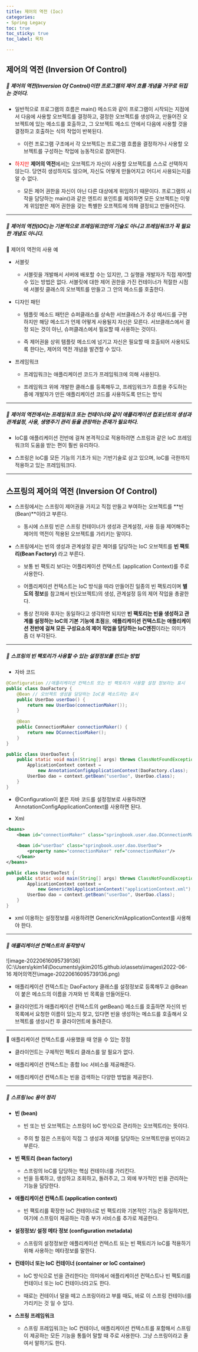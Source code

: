 ```yaml
---
title: 제어의 역전 (Ioc)
categories:
- Spring Legacy
toc: true
toc_sticky: true
toc_label: 목차

---
```


## 제어의 역전 (Inversion Of Control)



##### 💎 제어의 역전(Inversion Of Control)이란 프로그램의 제어 흐름 개념을 거꾸로 뒤집는 것이다.

* 일반적으로 프로그램의 흐름은 main() 메소드와 같이 프로그램이 시작되는 지점에서 다음에 사용할 오브젝트를 결정하고, 결정한 오브젝트를 생성하고, 만들어진 오브젝트에 있는 메소드를 호출하고, 그 오브젝트 메소드 안에서 다음에 사용할 것을 결정하고 호출하는 식의 작업이 반복된다.
  * 이런 프로그램 구조에서 각 오브젝트는 프로그램 흐름을 결정하거나 사용할 오브젝트를 구성하는 작업에 능동적으로 참여한다.



* <span color style="color:red;">하지만</span> **제어의 역전**에서는 오브젝트가 자신이 사용할 오브젝트를 스스로 선택하지 않는다. 당연히 생성하지도 않으며, 자신도 어떻게 만들어지고 어디서 사용되는지를 알 수 없다.
  * 모든 제어 권한을 자신이 아닌 다른 대상에게 위임하기 때문이다.
    프로그램의 시작을 담당하는 main()과 같은 엔트리 포인트를 제외하면 모든 오브젝트는 이렇게 위임받은 제어 권한을 갖는 특별한 오프젝트에 의해 결정되고 만들어진다.



<hr>

##### 💎 제어의 역전(IOC)는 기본적으로 프레임워크만의 기술도 아니고 프레임워크가 꼭 필요한 개념도 아니다.

🔗 제어의 역전의 사용 예

* 서블릿

  * 서블릿을 개발해서 서버에 배포할 수는 있지만, 그 실행을 개발자가 직접 제어할 수 있는 방법은 없다. 서블릿에 대한 제어 권한을 가진 컨테이너가 적절한 시점에 서블릿 클래스의 오브젝트를 만들고 그 안의 메소드를 호출한다.

  

* 디자인 패턴

  * 템플릿 메소드 패턴은 슈퍼클래스를 상속한 서브클래스가  추상 메서드를 구현하지만 해당 메소드가 언제 어떻게 사용될지 자신은 모른다. 서브클래스에서 결정 되는 것이 아닌, 슈퍼클래스에서 필요할 때 사용하는 것이다.

  

  * 즉 제어권을 상위 템플릿 메소드에 넘기고 자신은 필요할 때 호출되어 사용되도록 한다는, 제어의 역전 개념을 발견할 수 있다.

  

* 프레임워크

  * 프레임워크는 애플리케이션 코드가 프레임워크에 의해 사용된다.

  

  * 프레임워크 위에 개발한 클래스를 등록해두고, 프레임워크가 흐름을 주도하는 중에 개발자가 만든 애플리케이션 코드를 사용하도록 만드는 방식

<hr>

##### 💎 제어의 역전에서는 프레임워크 또는 컨테이너와 같이 애플리케이션 컴포넌트의 생성과 관계설정, 사용, 생명주기 관리 등을 관장하는 존재가 필요하다.

* IoC를 애플리케이션 전반에 걸쳐 본격적으로 적용하려면 스프링과 같은 IoC 프레임워크의 도움을 받는 편이 훨씬 유리하다.



* 스프링은 IoC를 모든 기능의 기초가 되는 기반기술로 삼고 있으며, IoC를 극한까지 적용하고 있는 프레임워크다.



<hr>



## 스프링의 제어의 역전 (Inversion Of Control)

* 스프링에서는 스프링이 제어권을 가지고 직접 만들고 부여하는 오브젝트를 **빈(Bean)**이라고 부른다.
  * 동시에 스프링 빈은 스프링 컨테이너가 생성과 관계설정, 사용 등을 제어해주는 제어의 역전이 적용된 오브젝트를 가리키는 말이다.



* 스프링에서는 빈의 생성과 관계설정 같은 제어를 담당하는 IoC 오브젝트를 **빈 팩토리(Bean Factory)** 라고 부른다.

  * 보통 빈 팩토리 보다는 어플리케이션 컨텍스트 (application Context)를 주로 사용한다.

  

  * 어플리케이션 컨텍스트는 IoC 방식을 따라 만들어진 일종의 빈 팩토리이며 **별도의 정보**를 참고해서 빈(오브젝트)의 생성, 관계설정 등의 제어 작업을 총괄한다.

  

  * 통상 전자와 후자는 동일하다고 생각하면 되지만  **빈 팩토리는 빈을 생성하고 관계를 설정하는 IoC의 기본 기능에 초점**을, **애플리케이션 컨텍스트는 애플리케이션 전반에 걸쳐 모든 구성요소의 제어 작업을 담당하는 IoC엔진**이라는 의미가 좀 더 부각된다.

<hr>

##### 💎 스프링의 빈 팩토리가 사용할 수 있는 설정정보를 만드는 방법

* 자바 코드

```java
@Configuration //애플리케이션 컨텍스트 또는 빈 팩토리가 사용할 설정 정보라는 표시
public class DaoFactory {
    @Bean // 오브젝트 생성을 담당하는 IoC용 메소드라는 표시
    public UserDao userDao() {
        return new UserDao(connectionMaker());
    }
    
    @Bean 
    public ConnectionMaker connectionMaker() {
        return new DConnectionMaker();
    }
}
```

```java
public class UserDaoTest {
    public static void main(String[] args) throws ClassNotFoundException, SQLException {
        ApplicationContext context =
            new AnnotationConfigApplicationContext(DaoFactory.class);
        UserDao dao = context.getBean("userDao", UserDao.class);
    }
}
```

* @Configuration이 붙은 자바 코드를 설정정보로 사용하려면 AnnotationConfigApplicationContext를 사용하면 된다.



* Xml

```xml
<beans>
	<bean id="connectionMaker" class="springbook.user.dao.DConnectionMaker"/>
    
    <bean id="userDao" class="springbook.user.dao.UserDao">
    	<property name="connectionMaker" ref="connectionMaker"/>
    </bean>
</beans>
```

```java
public class UserDaoTest {
    public static void main(String[] args) throws ClassNotFoundException, SQLException {
        ApplicationContext context =
            new GenericXmlApplicationContext("applicationContext.xml");
        UserDao dao = context.getBean("userDao", UserDao.class);
    }
}
```

* xml  이용하는 설정정보를 사용하려면 GenericXmlApplicationContext를 사용해야 한다.



<hr>

##### 💎 애플리케이션 컨텍스트의 동작방식

![image-20220616095739136](C:\Users\ykim14\Documents\yjkim2015.github.io\assets\images\2022-06-16 제어의역전\image-20220616095739136.png)

* 애플리케이션 컨텍스트는 DaoFactory 클래스를 설정정보로 등록해두고 @Bean이 붙은 메소드의 이름을 가져와 빈 목록을 만들어둔다. 



* 클라이언트가 애플리케이션 컨텍스트의 getBean() 메소드를 호출하면 자신의 빈 목록에서 요청한 이름이 있는지 찾고, 있다면 빈을 생성하는 메소드를 호출해서 오브젝트를 생성시킨 후 클라이언트에 돌려준다.



<hr>

💎 애플리케이션 컨텍스트를 사용했을 때 얻을 수 있는 장점

* 클라이언트는 구체적인 팩토리 클래스를 알 필요가 없다.



* 애플리케이션 컨텍스트는 종합 Ioc 서비스를 제공해준다.



* 애플리케이션 컨텍스트는 빈을 검색하는 다양한 방법을 제공한다.



<hr>

##### 💎 스프링 Ioc 용어 정리

* **빈 (bean)**

  * 빈 또는 빈 오브젝트는 스프링이 IoC 방식으로 관리하는 오브젝트라는 뜻이다.

  

  * 주의 할 점은 스프링이 직접 그 생성과 제어를 담당하는 오브젝트만을 빈이라고 부른다.

  

* **빈 팩토리 (bean factory)**

  * 스프링의 IoC를 담당하는 핵심 컨테이너를 가리킨다.
  * 빈을 등록하고, 생성하고 조회하고, 돌려주고, 그 외에 부가적인 빈을 관리하는 기능을 담당한다.

  

* **애플리케이션 컨텍스트 (application context)**

  * 빈 팩토리를 확장한 IoC 컨테이너로 빈 팩토리와 기본적인 기능은 동일하지만, 여기에 스프링이 제공하는 각종 부가 서비스를 추가로 제공한다.

  

* **설정정보/ 설정 메타 정보 (configuration metadata)**

  * 스프링의 설정정보란 애플리케이션 컨텍스트 또는 빈 팩토리가 IoC를 적용하기 위해 사용하는 메타정보를 말한다.



* **컨테이너 또는 IoC 컨테이너 (container or IoC container)**

  * IoC 방식으로 빈을 관리한다는 의미에서 애플리케이션 컨텍스트나 빈 팩토리를 컨테이너 또는 IoC 컨테이너라고도 한다.

  

  * 때로는 컨테이너 말을 떼고 스프링이라고 부를 때도, 바로 이 스프링 컨테이너를 가리키는 것 일 수 있다.



* **스프링 프레임워크**
  * 스프링 프레임워크는 IoC 컨테이너, 애플리케이션 컨텍스트를 포함해서 스프링이 제공하는 모든 기능을 통틀어 말할 때 주로 사용한다. 그냥 스프링이라고 줄여서 말하기도 한다.
